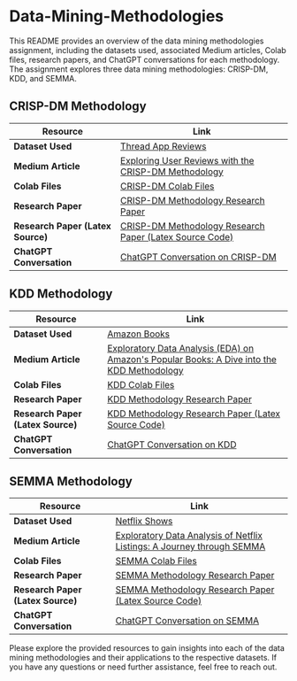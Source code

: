 # Data-Mining-Methodologies

This README provides an overview of the data mining methodologies assignment, including the datasets used, associated Medium articles, Colab files, research papers, and ChatGPT conversations for each methodology. The assignment explores three data mining methodologies: CRISP-DM, KDD, and SEMMA.

## CRISP-DM Methodology

| Resource                         | Link                                                                                   |
|----------------------------------|----------------------------------------------------------------------------------------|
| **Dataset Used**                 | [Thread App Reviews](https://www.kaggle.com/datasets/jayagopal20/threads-app-reviews-dataset) |
| **Medium Article**               | [Exploring User Reviews with the CRISP-DM Methodology](https://medium.com/@cgawande12/exploring-user-reviews-with-the-crisp-dm-methodology-an-in-depth-analysis-of-the-thread-app-b3fd079120c4) |
| **Colab Files**                  | [CRISP-DM Colab Files](https://github.com/chaitanyagawande/Data-Mining-Methodologies/tree/main/CRISP-DM) |
| **Research Paper**               | [CRISP-DM Methodology Research Paper](https://github.com/chaitanyagawande/Data-Mining-Methodologies/blob/main/CRISP-DM/CRISP_DM_Methodology_Research_Paper.pdf) |
| **Research Paper (Latex Source)**| [CRISP-DM Methodology Research Paper (Latex Source Code)](https://github.com/chaitanyagawande/Data-Mining-Methodologies/blob/main/CRISP-DM/CRISP_DM_Methodology%20_Research_Paper.zip) |
| **ChatGPT Conversation**         | [ChatGPT Conversation on CRISP-DM](https://github.com/chaitanyagawande/Data-Mining-Methodologies/blob/main/CRISP-DM/ChatGPT%20conversation%20-%20CRISP%20DM.pdf) |

## KDD Methodology

| Resource                         | Link                                                                                   |
|----------------------------------|----------------------------------------------------------------------------------------|
| **Dataset Used**                 | [Amazon Books](https://www.kaggle.com/datasets/joebeachcapital/amazon-books)         |
| **Medium Article**               | [Exploratory Data Analysis (EDA) on Amazon's Popular Books: A Dive into the KDD Methodology](https://medium.com/@cgawande12/exploratory-data-analysis-eda-on-amazons-popular-books-a-dive-into-the-kdd-methodology-cd01da2b9325) |
| **Colab Files**                  | [KDD Colab Files](https://github.com/chaitanyagawande/Data-Mining-Methodologies/tree/main/KDD) |
| **Research Paper**               | [KDD Methodology Research Paper](https://github.com/chaitanyagawande/Data-Mining-Methodologies/blob/main/KDD/KDD_Methodology_Research_Paper.pdf) |
| **Research Paper (Latex Source)**| [KDD Methodology Research Paper (Latex Source Code)](https://github.com/chaitanyagawande/Data-Mining-Methodologies/blob/main/KDD/KDD_Methodology%20_Research_Paper%20Latex.zip) |
| **ChatGPT Conversation**         | [ChatGPT Conversation on KDD](https://github.com/chaitanyagawande/Data-Mining-Methodologies/blob/main/KDD/ChatGPT%20conversation%20-%20KDD.pdf) |

## SEMMA Methodology

| Resource                         | Link                                                                                   |
|----------------------------------|----------------------------------------------------------------------------------------|
| **Dataset Used**                 | [Netflix Shows](https://www.kaggle.com/datasets/shivamb/netflix-shows)               |
| **Medium Article**               | [Exploratory Data Analysis of Netflix Listings: A Journey through SEMMA](https://medium.com/@cgawande12/exploratory-data-analysis-of-netflix-listings-a-journey-through-semma-9cae0492b56a) |
| **Colab Files**                  | [SEMMA Colab Files](https://github.com/chaitanyagawande/Data-Mining-Methodologies/tree/main/SEMMA) |
| **Research Paper**               | [SEMMA Methodology Research Paper](https://github.com/chaitanyagawande/Data-Mining-Methodologies/blob/main/SEMMA/SEMMA__Methodology_Research_Paper.pdf) |
| **Research Paper (Latex Source)**| [SEMMA Methodology Research Paper (Latex Source Code)](https://github.com/chaitanyagawande/Data-Mining-Methodologies/blob/main/SEMMA/SEMMA_Methodology_Research_Paper.zip) |
| **ChatGPT Conversation**         | [ChatGPT Conversation on SEMMA](https://github.com/chaitanyagawande/Data-Mining-Methodologies/blob/main/SEMMA/ChatGPT%20conversation%20-%20SEMMA.pdf) |

Please explore the provided resources to gain insights into each of the data mining methodologies and their applications to the respective datasets. If you have any questions or need further assistance, feel free to reach out.

